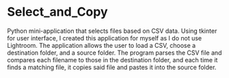 # Select_and_Copy
Python mini-application that selects files based on CSV data. Using tkinter for user interface, I created this application for myself as I do not use Lightroom. The application allows the user to load a CSV, choose a destination folder, and a source folder. The program parses the CSV file and compares each filename to those in the destination folder, and each time it finds a matching file, it copies said file and pastes it into the source folder. 


